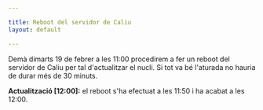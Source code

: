 ```yaml
---

title: Reboot del servidor de Caliu
layout: default

---
```


Demà dimarts 19 de febrer a les 11:00 procedirem a fer un reboot del servidor de Caliu per tal d'actualitzar el nucli.
Si tot va bé l'aturada no hauria de durar més de 30 minuts.

**Actualització [12:00]:** el reboot s'ha efectuat a les 11:50 i ha acabat a les 12:00.
